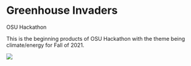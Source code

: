 # Greenhouse Invaders
OSU Hackathon

This is the beginning products of OSU Hackathon with the theme being climate/energy for Fall of 2021. 

![](images/greenhouse_invaders_updated.gif)